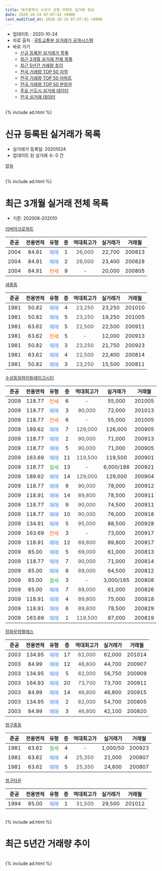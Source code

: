 ```yaml
---
title: 대구광역시 수성구 상동 아파트 실거래 정보
date: 2020-10-24 07:07:43 +0900
last_modified_at: 2020-10-24 07:07:43 +0900
---
```


* 업데이트 : 2020-10-24
* 자료 출처 : [국토교통부 실거래가 공개시스템](http://rt.molit.go.kr)
* 바로 가기
    * [신규 등록된 실거래가 목록](#신규-등록된-실거래가-목록)
    * [최근 3개월 실거래 전체 목록](#최근-3개월-실거래-전체-목록)
    * [최근 5년간 거래량 추이](#최근-5년간-거래량-추이)
    * [전국 거래량 TOP 50 지역](https://inasie.github.io/apt-trade-info/최근-3개월-전국에서-가장-거래가-많이-발생한-지역)
    * [전국 거래량 TOP 50 아파트](https://inasie.github.io/apt-trade-info/최근-3개월-전국에서-가장-거래가-많이-발생한-아파트)
    * [전국 거래량 TOP 50 분양권](https://inasie.github.io/apt-trade-info/최근-3개월-전국에서-가장-거래가-많이-발생한-분양권)
    * [주요 신도시 실거래 데이터](https://inasie.github.io/apt-trade-info/주요-신도시)
    * [전국 실거래 데이터](https://inasie.github.io/apt-trade-info/전국)
<br>
{% include ad.html %}
<br>

# 신규 등록된 실거래가 목록
* 실거래가 등록일: 20201024
* 업데이트 된 실거래 수: 0 건

없음

<br>
{% include ad.html %}
<br>

# 최근 3개월 실거래 전체 목록
* 기준: 202008-202010


[리버아크로파트](https://search.naver.com/search.naver?query=%EB%8C%80%EA%B5%AC%EA%B4%91%EC%97%AD%EC%8B%9C+%EC%88%98%EC%84%B1%EA%B5%AC+%EC%83%81%EB%8F%99+%EB%A6%AC%EB%B2%84%EC%95%84%ED%81%AC%EB%A1%9C%ED%8C%8C%ED%8A%B8)

|준공|전용면적|유형|층|역대최고가|실거래가|거래월|
|:---:|:---:|:---:|:---:|:---:|:---:|:---:|
|2004|84.91|<span style="color:#4285f3">매매</span>|1|<span style="color:#444444">26,000</span>|22,700|200813|
|2004|84.91|<span style="color:#4285f3">매매</span>|2|<span style="color:#444444">26,000</span>|23,400|200828|
|2004|84.91|<span style="color:#ff5a00">전세</span>|9|<span style="color:#444444">-</span>|20,000|200805|

[새중동](https://search.naver.com/search.naver?query=%EB%8C%80%EA%B5%AC%EA%B4%91%EC%97%AD%EC%8B%9C+%EC%88%98%EC%84%B1%EA%B5%AC+%EC%83%81%EB%8F%99+%EC%83%88%EC%A4%91%EB%8F%99)

|준공|전용면적|유형|층|역대최고가|실거래가|거래월|
|:---:|:---:|:---:|:---:|:---:|:---:|:---:|
|1981|50.82|<span style="color:#4285f3">매매</span>|4|<span style="color:#444444">23,250</span>|23,250|201010|
|1981|50.82|<span style="color:#4285f3">매매</span>|5|<span style="color:#444444">23,250</span>|19,250|201005|
|1981|63.62|<span style="color:#4285f3">매매</span>|5|<span style="color:#444444">22,500</span>|22,500|200911|
|1981|63.62|<span style="color:#ff5a00">전세</span>|5|<span style="color:#444444">-</span>|12,000|200913|
|1981|50.82|<span style="color:#4285f3">매매</span>|3|<span style="color:#444444">23,250</span>|21,750|200923|
|1981|63.62|<span style="color:#4285f3">매매</span>|4|<span style="color:#444444">22,500</span>|22,400|200814|
|1981|50.82|<span style="color:#4285f3">매매</span>|3|<span style="color:#444444">23,250</span>|15,500|200811|

[수성동일하이빌레이크시티](https://search.naver.com/search.naver?query=%EB%8C%80%EA%B5%AC%EA%B4%91%EC%97%AD%EC%8B%9C+%EC%88%98%EC%84%B1%EA%B5%AC+%EC%83%81%EB%8F%99+%EC%88%98%EC%84%B1%EB%8F%99%EC%9D%BC%ED%95%98%EC%9D%B4%EB%B9%8C%EB%A0%88%EC%9D%B4%ED%81%AC%EC%8B%9C%ED%8B%B0)

|준공|전용면적|유형|층|역대최고가|실거래가|거래월|
|:---:|:---:|:---:|:---:|:---:|:---:|:---:|
|2009|118.77|<span style="color:#ff5a00">전세</span>|6|<span style="color:#444444">-</span>|55,000|201005|
|2009|118.77|<span style="color:#4285f3">매매</span>|3|<span style="color:#444444">90,000</span>|72,000|201013|
|2009|118.77|<span style="color:#ff5a00">전세</span>|6|<span style="color:#444444">-</span>|55,000|201005|
|2009|189.62|<span style="color:#4285f3">매매</span>|7|<span style="color:#444444">129,000</span>|126,000|200905|
|2009|118.77|<span style="color:#4285f3">매매</span>|2|<span style="color:#444444">90,000</span>|71,000|200913|
|2009|118.77|<span style="color:#4285f3">매매</span>|5|<span style="color:#444444">90,000</span>|71,000|200905|
|2009|163.69|<span style="color:#4285f3">매매</span>|11|<span style="color:#444444">119,500</span>|119,500|200901|
|2009|118.77|<span style="color:#34a853">월세</span>|13|<span style="color:#444444">-</span>|6,000/188|200921|
|2009|189.62|<span style="color:#4285f3">매매</span>|14|<span style="color:#444444">129,000</span>|129,000|200904|
|2009|118.77|<span style="color:#4285f3">매매</span>|9|<span style="color:#444444">90,000</span>|78,000|200912|
|2009|118.91|<span style="color:#4285f3">매매</span>|14|<span style="color:#444444">89,800</span>|78,500|200911|
|2009|118.77|<span style="color:#4285f3">매매</span>|9|<span style="color:#444444">90,000</span>|74,500|200911|
|2009|118.77|<span style="color:#4285f3">매매</span>|10|<span style="color:#444444">90,000</span>|76,000|200918|
|2009|134.91|<span style="color:#4285f3">매매</span>|5|<span style="color:#444444">95,000</span>|88,500|200928|
|2009|163.69|<span style="color:#ff5a00">전세</span>|3|<span style="color:#444444">-</span>|73,000|200917|
|2009|118.91|<span style="color:#4285f3">매매</span>|12|<span style="color:#444444">89,800</span>|89,800|200917|
|2009|85.00|<span style="color:#4285f3">매매</span>|5|<span style="color:#444444">69,000</span>|61,000|200813|
|2009|118.77|<span style="color:#4285f3">매매</span>|7|<span style="color:#444444">90,000</span>|71,000|200814|
|2009|85.00|<span style="color:#4285f3">매매</span>|8|<span style="color:#444444">69,000</span>|64,500|200812|
|2009|85.00|<span style="color:#34a853">월세</span>|3|<span style="color:#444444">-</span>|3,000/165|200808|
|2009|85.00|<span style="color:#4285f3">매매</span>|7|<span style="color:#444444">69,000</span>|61,000|200826|
|2009|118.91|<span style="color:#4285f3">매매</span>|4|<span style="color:#444444">89,800</span>|75,000|200818|
|2009|118.91|<span style="color:#4285f3">매매</span>|6|<span style="color:#444444">89,800</span>|78,500|200829|
|2009|163.69|<span style="color:#4285f3">매매</span>|1|<span style="color:#444444">119,500</span>|97,000|200819|

[정화우방팔레스](https://search.naver.com/search.naver?query=%EB%8C%80%EA%B5%AC%EA%B4%91%EC%97%AD%EC%8B%9C+%EC%88%98%EC%84%B1%EA%B5%AC+%EC%83%81%EB%8F%99+%EC%A0%95%ED%99%94%EC%9A%B0%EB%B0%A9%ED%8C%94%EB%A0%88%EC%8A%A4)

|준공|전용면적|유형|층|역대최고가|실거래가|거래월|
|:---:|:---:|:---:|:---:|:---:|:---:|:---:|
|2003|134.95|<span style="color:#4285f3">매매</span>|17|<span style="color:#444444">62,000</span>|62,000|201014|
|2003|84.99|<span style="color:#4285f3">매매</span>|12|<span style="color:#444444">46,800</span>|44,700|200907|
|2003|134.95|<span style="color:#4285f3">매매</span>|5|<span style="color:#444444">62,000</span>|56,750|200909|
|2003|164.93|<span style="color:#4285f3">매매</span>|20|<span style="color:#444444">73,700</span>|73,700|200911|
|2003|84.99|<span style="color:#4285f3">매매</span>|14|<span style="color:#444444">46,800</span>|46,800|200915|
|2003|134.95|<span style="color:#4285f3">매매</span>|2|<span style="color:#444444">62,000</span>|54,700|200805|
|2003|84.99|<span style="color:#4285f3">매매</span>|3|<span style="color:#444444">46,800</span>|42,100|200820|


<script async src="//pagead2.googlesyndication.com/pagead/js/adsbygoogle.js"></script>
<!-- 기본 -->
<ins class="adsbygoogle"
     style="display:block"
     data-ad-client="ca-pub-2446590836940007"
     data-ad-slot="1659523306"
     data-ad-format="auto"
     data-full-width-responsive="true"></ins>
<script>
(adsbygoogle = window.adsbygoogle || []).push({});
</script>


[청구중동](https://search.naver.com/search.naver?query=%EB%8C%80%EA%B5%AC%EA%B4%91%EC%97%AD%EC%8B%9C+%EC%88%98%EC%84%B1%EA%B5%AC+%EC%83%81%EB%8F%99+%EC%B2%AD%EA%B5%AC%EC%A4%91%EB%8F%99)

|준공|전용면적|유형|층|역대최고가|실거래가|거래월|
|:---:|:---:|:---:|:---:|:---:|:---:|:---:|
|1981|63.62|<span style="color:#34a853">월세</span>|4|<span style="color:#444444">-</span>|1,000/50|200923|
|1981|63.62|<span style="color:#4285f3">매매</span>|4|<span style="color:#444444">25,350</span>|21,000|200807|
|1981|63.62|<span style="color:#4285f3">매매</span>|5|<span style="color:#444444">25,350</span>|24,800|200807|

[청구타운](https://search.naver.com/search.naver?query=%EB%8C%80%EA%B5%AC%EA%B4%91%EC%97%AD%EC%8B%9C+%EC%88%98%EC%84%B1%EA%B5%AC+%EC%83%81%EB%8F%99+%EC%B2%AD%EA%B5%AC%ED%83%80%EC%9A%B4)

|준공|전용면적|유형|층|역대최고가|실거래가|거래월|
|:---:|:---:|:---:|:---:|:---:|:---:|:---:|
|1994|85.00|<span style="color:#4285f3">매매</span>|1|<span style="color:#444444">31,500</span>|29,500|201012|


<br>
{% include ad.html %}
<br>

# 최근 5년간 거래량 추이


<div style="width:100%;">
    <canvas id="deal_progress" height="200"></canvas>
</div>

<script>
new Chart(document.getElementById("deal_progress"), {
    type: 'line',
    data: {
        labels: ['201510','201511','201512','201601','201602','201603','201604','201605','201606','201607','201608','201609','201610','201611','201612','201701','201702','201703','201704','201705','201706','201707','201708','201709','201710','201711','201712','201801','201802','201803','201804','201805','201806','201807','201808','201809','201810','201811','201812','201901','201902','201903','201904','201905','201906','201907','201908','201909','201910','201911','201912','202001','202002','202003','202004','202005','202006','202007','202008','202009','202010'],
        datasets: [{
            label: '매매',
            pointRadius: 1,
            data: [9, 7, 3, 3, 8, 4, 6, 7, 12, 10, 17, 16, 25, 14, 11, 6, 14, 19, 13, 17, 16, 33, 33, 17, 10, 8, 9, 11, 15, 24, 20, 13, 10, 12, 20, 16, 13, 8, 7, 9, 3, 5, 6, 6, 4, 4, 8, 5, 13, 11, 13, 9, 4, 3, 9, 11, 13, 25, 15, 17, 5],
            borderColor: "rgba(255, 201, 14, 1)",
            backgroundColor: "rgba(255, 201, 14, 0.5)",
            fill: false,
            lineTension: 0
        },{
            label: '전월세',
            pointRadius: 1,
            data: [4, 4, 5, 6, 4, 3, 9, 3, 3, 5, 5, 4, 5, 4, 4, 5, 6, 7, 5, 2, 6, 2, 4, 7, 4, 10, 2, 6, 7, 4, 4, 11, 6, 3, 5, 1, 7, 7, 3, 8, 6, 2, 3, 1, 2, 4, 10, 3, 4, 8, 7, 5, 6, 6, 3, 8, 6, 8, 2, 4, 2],
            borderColor: "rgba(0, 141, 185, 1)",
            backgroundColor: "rgba(0, 141, 185, 0.5)",
            fill: false,
            lineTension: 0
        }
        ]
    },
    options: {
        responsive: true,
        title: {
            display: false
        },
        tooltips: {
            mode: 'index',
            intersect: false
        },
        hover: {
            mode: 'nearest',
            intersect: true
        },
        scales: {
            xAxes: [{
                display: true,
                scaleLabel: {
                    display: true,
                    labelString: '년/월'
                }
            }],
            yAxes: [{
                display: true,
                ticks: {
                    suggestedMin: 0,
                },
                scaleLabel: {
                    display: true,
                    labelString: '실거래 수'
                }
            }]
        }
    }
});

</script>


<br>
{% include ad.html %}
<br>

